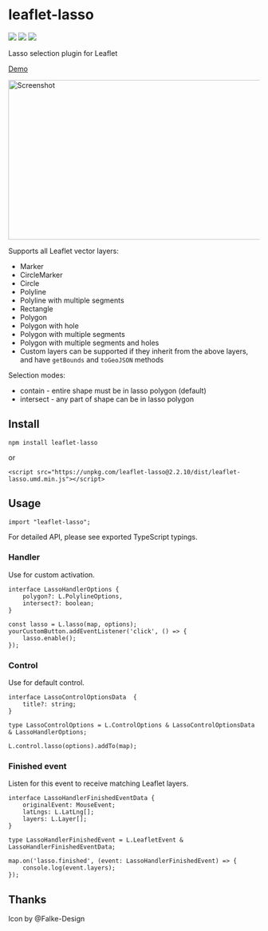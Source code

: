 # leaflet-lasso

[![](https://img.shields.io/npm/dm/leaflet-lasso)](https://www.npmjs.com/package/leaflet-lasso)
[![](https://img.shields.io/david/zakjan/leaflet-lasso)](https://www.npmjs.com/package/leaflet-lasso)
[![](https://img.shields.io/bundlephobia/min/leaflet-lasso)](https://www.npmjs.com/package/leaflet-lasso)

Lasso selection plugin for Leaflet

[Demo](https://zakjan.github.io/leaflet-lasso/)

<img src="docs/screenshot@2x.jpg" alt="Screenshot" width="640" height="320">

Supports all Leaflet vector layers:

- Marker
- CircleMarker
- Circle
- Polyline
- Polyline with multiple segments
- Rectangle
- Polygon
- Polygon with hole
- Polygon with multiple segments
- Polygon with multiple segments and holes
- Custom layers can be supported if they inherit from the above layers, and have `getBounds` and `toGeoJSON` methods

Selection modes:

- contain - entire shape must be in lasso polygon (default)
- intersect - any part of shape can be in lasso polygon

## Install

```
npm install leaflet-lasso
```

or

```
<script src="https://unpkg.com/leaflet-lasso@2.2.10/dist/leaflet-lasso.umd.min.js"></script>
```

## Usage

```
import "leaflet-lasso";
```

For detailed API, please see exported TypeScript typings.

### Handler

Use for custom activation.

```
interface LassoHandlerOptions {
    polygon?: L.PolylineOptions,
    intersect?: boolean;
}
```

```
const lasso = L.lasso(map, options);
yourCustomButton.addEventListener('click', () => {
    lasso.enable();
});
```

### Control

Use for default control.

```
interface LassoControlOptionsData  {
    title?: string;
}

type LassoControlOptions = L.ControlOptions & LassoControlOptionsData & LassoHandlerOptions;
```

```
L.control.lasso(options).addTo(map);
```

### Finished event

Listen for this event to receive matching Leaflet layers.

```
interface LassoHandlerFinishedEventData {
    originalEvent: MouseEvent;
    latLngs: L.LatLng[];
    layers: L.Layer[];
}

type LassoHandlerFinishedEvent = L.LeafletEvent & LassoHandlerFinishedEventData;
```

```
map.on('lasso.finished', (event: LassoHandlerFinishedEvent) => {
    console.log(event.layers);
});
```

## Thanks

Icon by @Falke-Design
